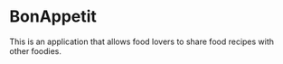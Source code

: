 # BonAppetit
This is an application that allows food lovers to share food recipes with other foodies.
